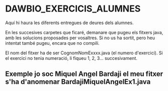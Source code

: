 # DAWBIO_EXERCICIS_ALUMNES
Aquí hi haura les diferents entregues de deures dels alumnes.

En les succesives carpetes que ficaré, demanare que pugeu els fitxers java, amb les solucions  proposades per vosaltres.
Si no us ha sortit, pero heu intentat també pugeu, encara que no compili.

El nom del fitxer ha de ser CognomNomExxxx.java (el numero d'exercici). Si el exercici no tenia numeració, li fiqueu 1, 2, 3... succesivament.


## Exemple jo soc Miquel Angel Bardaji  el meu fitxer s'ha d'anomenar BardajiMiquelAngelEx1.java
